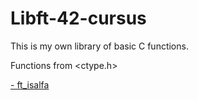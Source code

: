 # Libft-42-cursus
This is my own library of basic C functions.

Functions from <ctype.h>

[- ft_isalfa](https://github.com/Anastasiia-Ni/Libft-42-cursus/blob/main/ft_isalpha.c)
